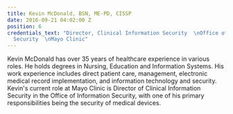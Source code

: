 ```yaml
---
title: Kevin McDonald, BSN, ME-PD, CISSP
date: 2016-09-21 04:02:00 Z
position: 6
credentials_text: "Director, Clinical Information Security  \nOffice of Information
  Security  \nMayo Clinic"
---
```


Kevin McDonald has over 35 years of healthcare experience in various roles. He holds degrees in Nursing, Education and Information Systems. His work experience includes direct patient care, management, electronic medical record implementation, and information technology and security.  Kevin's current role at Mayo Clinic is Director of Clinical Information Security in the Office of Information Security, with one of his primary responsibilities being the security of medical devices.